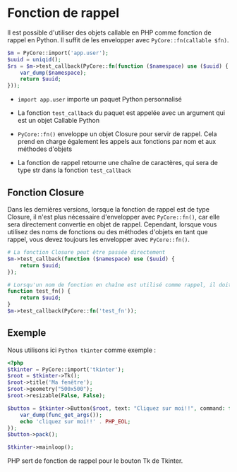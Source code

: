 # Fonction de rappel

Il est possible d'utiliser des objets callable en PHP comme fonction de rappel en Python. Il suffit de les envelopper avec `PyCore::fn(callable $fn)`.

```php
$m = PyCore::import('app.user');
$uuid = uniqid();
$rs = $m->test_callback(PyCore::fn(function ($namespace) use ($uuid) {
    var_dump($namespace);
    return $uuid;
}));
```

- `import app.user` importe un paquet Python personnalisé

- La fonction `test_callback` du paquet est appelée avec un argument qui est un objet Callable Python

- `PyCore::fn()` enveloppe un objet Closure pour servir de rappel. Cela prend en charge également les appels aux fonctions par nom et aux méthodes d'objets

- La fonction de rappel retourne une chaîne de caractères, qui sera de type str dans la fonction `test_callback`

## Fonction Closure
Dans les dernières versions, lorsque la fonction de rappel est de type Closure, il n'est plus nécessaire d'envelopper avec `PyCore::fn()`, car elle sera directement convertie en objet de rappel. Cependant, lorsque vous utilisez des noms de fonctions ou des méthodes d'objets en tant que rappel, vous devez toujours les envelopper avec `PyCore::fn()`.

```php
# La fonction Closure peut être passée directement
$m->test_callback(function ($namespace) use ($uuid) {
    return $uuid;
});

# Lorsqu'un nom de fonction en chaîne est utilisé comme rappel, il doit être enveloppé avec PyCore::fn()
function test_fn() {
    return $uuid;
}
$m->test_callback(PyCore::fn('test_fn'));
```

## Exemple
Nous utilisons ici `Python tkinter` comme exemple :

```php
<?php
$tkinter = PyCore::import('tkinter');
$root = $tkinter->Tk();
$root->title('Ma fenêtre');
$root->geometry("500x500");
$root->resizable(False, False);

$button = $tkinter->Button($root, text: "Cliquez sur moi!!", command: function () {
    var_dump(func_get_args());
    echo 'cliquez sur moi!!' . PHP_EOL;
});
$button->pack();

$tkinter->mainloop();
```

PHP sert de fonction de rappel pour le bouton Tk de Tkinter.
